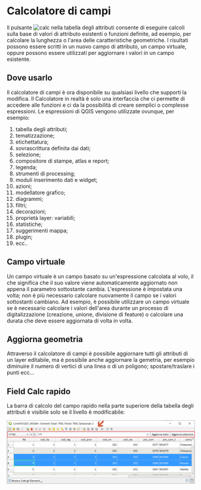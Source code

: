 # Calcolatore di campi

Il pulsante ![calc](https://docs.qgis.org/testing/en/_images/mActionCalculateField.png) nella tabella degli attributi consente di eseguire calcoli sulla base di valori di attributo esistenti o funzioni definite, ad esempio, per calcolare la lunghezza o l'area delle caratteristiche geometriche. I risultati possono essere scritti in un nuovo campo di attributo, un campo virtuale, oppure possono essere utilizzati per aggiornare i valori in un campo esistente.

## Dove usarlo

Il calcolatore di campi è ora disponibile su qualsiasi livello che supporti la modifica. Il Calcolatore in realtà è solo una interfaccia che ci permette di accedere alle funzioni e ci da la possibilità di creare semplici o complesse espressioni. Le espressioni di QGIS vengono utilizzate ovunque, per esempio:

1. tabella degli attributi;
2. tematizzazione;
3. etichettatura;
4. sovrascrittura definita dai dati;
5. selezione;
6. compositore di stampe, atlas e report;
7. legenda;
8. strumenti di processing;
9. moduli inserimento dati e widget;
10. azioni;
11. modellatore grafico;
12. diagrammi;
13. filtri;
14. decorazioni;
15. proprietà layer: variabili;
16. statistiche;
17. suggerimenti mappa;
18. plugin;
19. ecc..

## Campo virtuale

Un campo virtuale è un campo basato su un'espressione calcolata al volo, il che significa che il suo valore viene automaticamente aggiornato non appena il parametro sottostante cambia. L'espressione è impostata una volta; non è più necessario calcolare nuovamente il campo se i valori sottostanti cambiano. Ad esempio, è possibile utilizzare un campo virtuale se è necessario calcolare i valori dell'area durante un processo di digitalizzazione (creazione, unione, divisione di feature) o calcolare una durata che deve essere aggiornata di volta in volta.

## Aggiorna geometria

Attraverso il calcolatore di campi è possibile aggiornare tutti gli attributi di un layer editabile, ma è possibile anche aggiornare la gemetria, per esempio diminuire il numero di vertici di una linea o di un poligono; spostare/traslare i punti ecc...

## Field Calc rapido

La barra di calcolo del campo rapido nella parte superiore della tabella degli attributi è visibile solo se il livello è modificabile:

![field_calc](../img/field_calc_rapida1.png)





